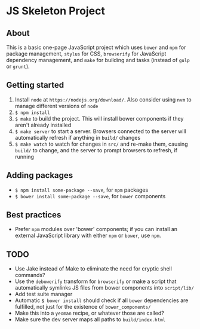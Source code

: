 # JS Skeleton Project

## About

This is a basic one-page JavaScript project which uses `bower` and `npm` for
package management, `stylus` for CSS, `browserify` for JavaScript dependency
management, and `make` for building and tasks (instead of `gulp` or `grunt`).

## Getting started

 1. Install `node` at `https://nodejs.org/download/`. Also consider using `nvm`
    to manage different versions of `node`
 1. `$ npm install`
 1. `$ make` to build the project. This will install bower components
    if they aren't already installed
 1. `$ make server` to start a server. Browsers connected to the server will
    automatically refresh if anything in `build/` changes
 1. `$ make watch` to watch for changes in `src/` and re-make them, causing
    `build/` to change, and the server to prompt browsers to refresh, if running

## Adding packages

 * `$ npm install some-package --save`, for `npm` packages
 * `$ bower install some-package --save`, for `bower` components

## Best practices

 * Prefer `npm` modules over 'bower' components; if you can install an external
   JavaScript library with either `npm` or `bower`, use `npm`.

## TODO

 * Use Jake instead of Make to eliminate the need for cryptic shell commands?
 * Use the `debowerify` transform for `browserify` or make a script that
   automatically symlinks JS files from bower components into `script/lib/`
 * Add test suite manager
 * Automatic `$ bower install` should check if all `bower` dependencies are
   fulfilled, not just for the existence of `bower_components/`
 * Make this into a `yeoman` recipe, or whatever those are called?
 * Make sure the dev server maps all paths to `build/index.html`